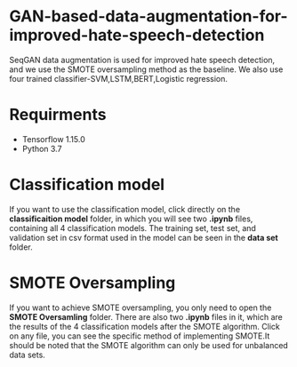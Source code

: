 # GAN-based-data-augmentation-for-improved-hate-speech-detection
SeqGAN data augmentation is used for improved hate speech detection, and we use the SMOTE oversampling method as the baseline. We also use four trained classifier-SVM,LSTM,BERT,Logistic regression.
# Requirments
* Tensorflow 1.15.0
* Python 3.7
# Classification model
If you want to use the classification model, click directly on the __classificaition model__ folder, in which you will see two __.ipynb__ files, containing all 4 classification models. The training set, test set, and validation set in csv format used in the model can be seen in the __data set__ folder.
# SMOTE Oversampling
If you want to achieve SMOTE oversampling, you only need to open the __SMOTE Oversamling__ folder. There are also two __.ipynb__ files in it, which are the results of the 4 classification models after the SMOTE algorithm. Click on any file, you can see the specific method of implementing SMOTE.It should be noted that the SMOTE algorithm can only be used for unbalanced data sets.
